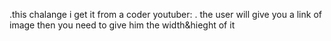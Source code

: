 .this chalange i get it from a coder youtuber:
. the user will give you a link of image then you need to give him the width&hieght of it
